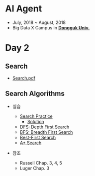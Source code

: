 # AI Agent

- July, 2018 ~ August, 2018
- Big Data X Campus in [**Dongguk Univ.**](http://www.dongguk.edu/mbs/kr/index.jsp)

# Day 2

## Search

- [Search.pdf](./Search.pdf)

## Search Algorithms

- 실습
	- [Search Practice](./Search_Practice.pdf)
		- [Solution](./Search_Practice_Solution.pdf)
	- [DFS: Depth First Search](./Search/DFS.md)
	- [BFS: Breadth First Search](./Search/BFS.md)
	- [Best-First Search](./Search/Best_First_Search.md)
	- [A* Search](./Search/A_Star_Search.md)

- 참조
	- Russell Chap. 3, 4, 5
	- Luger Chap. 3